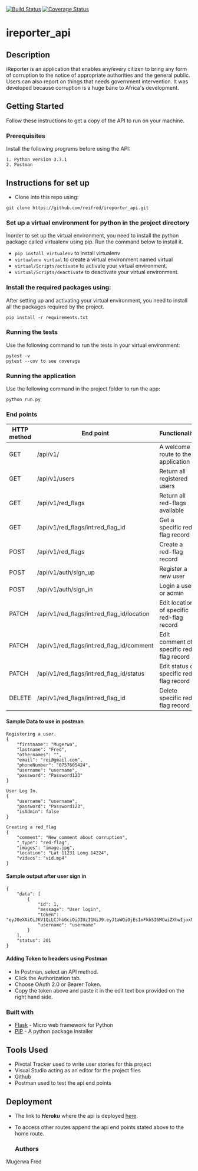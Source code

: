 [![Build Status](https://travis-ci.org/reifred/ireporter_api.svg?branch=ft-update-feature)](https://travis-ci.org/reifred/ireporter_api)
[![Coverage Status](https://coveralls.io/repos/github/reifred/ireporter_api/badge.svg?branch=ft-update-feature)](https://coveralls.io/github/reifred/ireporter_api?branch=ft-update-feature)
# ireporter_api
## Description
iReporter is an application that enables any/every citizen to bring any form of corruption to the notice of appropriate authorities and the general public. Users can also report on things that needs government intervention.
It was developed because corruption is a huge bane to Africa's development.

## Getting Started
Follow these instructions to get a copy of the API to run on your machine.

### Prerequisites

Install the following programs before using the API:
```
1. Python version 3.7.1
2. Postman
```

## Instructions for set up
- Clone into this repo using:
```
git clone https://github.com/reifred/ireporter_api.git
```
### Set up a virtual environment for python in the project directory
Inorder to set up the virtual environment, you need to install the python package called virtualenv using pip.
Run the command below to install it.
- `pip install virtualenv` to install virtualenv
- `virtualenv virtual`  to create a virtual environment named virtual
- `virtual/Scripts/activate` to activate your virtual environment.
- `virtual/Scripts/deactivate` to deactivate your virtual environment.

### Install the required packages using:
After setting up and activating your virtual environment, you need to install all the packages required by the project.
```
pip install -r requirements.txt
```
### Running the tests

Use the following command to run the tests in your virtual environment:
```
pytest -v
pytest --cov to see coverage
```

### Running the application
Use the following command in the project folder to run the app:
```
python run.py
```

### End points
 |HTTP method|End point|Functionality| 
 |-----------|---------|--------------|
 |GET|/api/v1/|A welcome route to the application|
 |GET|/api/v1/users|Return all registered users|
 |GET|/api/v1/red_flags|Return all red-flags available|
 |GET|/api/v1/red_flags/int:red_flag_id|Get a specific red-flag record|
 |POST|/api/v1/red_flags|Create a red-flag record|
 |POST|/api/v1/auth/sign_up|Register a new user|
 |POST|/api/v1/auth/sign_in|Login a user or admin|
 |PATCH|/api/v1/red_flags/int:red_flag_id/location|Edit location of specific red-flag record| 
 |PATCH|/api/v1/red_flags/int:red_flag_id/comment|Edit comment of specific red-flag record|
 |PATCH|/api/v1/red_flags/int:red_flag_id/status|Edit status of specific red-flag record|
 |DELETE|/api/v1/red_flags/int:red_flag_id|Delete specific red-flag record|
 
 #### Sample Data to use in postman
```
Registering a user.
{
	"firstname": "Mugerwa",
	"lastname": "Fred",
	"othernames": "",
	"email": "rei@gmail.com",
	"phoneNumber": "0757605424",
	"username": "username",
	"password": "Password123"
}

User Log In.
{
	"username": "username",
	"password": "Password123",
	"isAdmin": false
}

Creating a red_flag
{
	"comment": "New comment about corruption",
	"_type": "red-flag",
	"images": "image.jpg",
	"location": "Lat 11231 Long 14224",
	"videos": "vid.mp4"
}

``` 

#### Sample output after user sign in
```
{
    "data": [
        {
            "id": 1,
            "message": "User login",
            "token": "eyJ0eXAiOiJKV1QiLCJhbGciOiJIUzI1NiJ9.eyJ1aWQiOjEsImFkbSI6MCwiZXhwIjoxNTQ3Njg2NDQ3fQ.L1aiR6FHeG5vCvsuBFqpZlX4mYaXA845mEL_kvzQ7MY",
            "username": "username"
        }
    ],
    "status": 201
}
```
#### Adding Token to headers using Postman
- In Postman, select an API method.
- Click the Authorization tab.
- Choose OAuth 2.0 or Bearer Token.
- Copy the token above and paste it in the edit text box provided on the right hand side.

 ### Built with
 - [Flask](http://flask.pocoo.org/) - Micro web framework for Python
 - [PIP](https://pip.pypa.io/en/stable/) - A python package installer

## Tools Used
- Pivotal Tracker used to write user stories for this project
- Visual Studio acting as an editor for the project files 
- Github
- Postman used to test the api end points

## Deployment
- The link to ***Heroku*** where the api is deployed [here](https://fred-ireporter-api.herokuapp.com/).
- To access other routes append the api end points stated above to the home route.

  ### Authors
Mugerwa Fred
